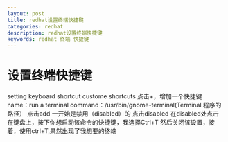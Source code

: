 ```yaml
---
layout: post
title: redhat设置终端快捷键
categories: redhat
description: redhat设置终端快捷键
keywords: redhat 终端 快捷键
---
```


# 设置终端快捷键

setting keyboard
shortcut
custome shortcuts
点击+，增加一个快捷键
name：run a terminal
command：/usr/bin/gnome-terminal(Terminal 程序的路径）
  点击add
一开始是禁用（disabled）的
点击disabled
在disabled处点击
在键盘上，按下你想启动该命令的快捷键，我选择Ctrl+T
然后关闭该设置，接着，使用ctrl+T,果然出现了我想要的终端
